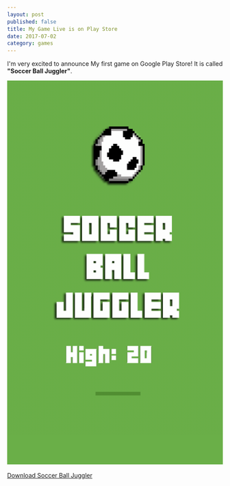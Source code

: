 ```yaml
---
layout: post
published: false
title: My Game Live is on Play Store
date: 2017-07-02
category: games
---
```


I'm very excited to announce My first game on Google Play Store! It is called **"Soccer Ball Juggler"**.

[![screenshot](/imgs/juggler.png)](https://play.google.com/store/apps/details?id=com.raviikmr.juggler)

[Download Soccer Ball Juggler](https://play.google.com/store/apps/details?id=com.raviikmr.juggler)
